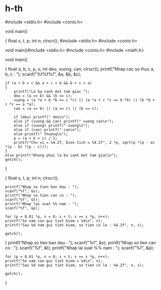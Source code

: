 # h-th
#include <stdio.h>
#include <conio.h>

void main()

{
	float s, t, p;
	int n;
	clrscr();
#include <stdio.h>
#include <conio.h>

void main()#include <stdio.h>
#include <conio.h>
#include <math.h>

void main()

{
	float a, b, c, p, s;
	int deu, vuong, can;
	clrscr();
	printf("Nhap cac so thuc a, b, c : ");
	scanf("%f%f%f", &a, &b, &c);

	if (a + b > c && a + c > b && b + c > a)
	{
		printf("La ba canh mot tam giac ");
		deu = (a == b) && (b == c);
		vuong = (a *a + b *b == c *c) || (a *a + c *c == b *b) || (b *b + c *c == a *a);
		can = (a == b) || (a == c) || (b == c);

		if (deu) printf(" deu\n");
		else if (vuong && can) printf(" vuong can\n");
		else if (vuong) printf(" vuong\n");
		else if (can) printf(" can\n");
		else printf(" thuong\n");
		p = (a + b + c) / 2;
		printf("Chu vi = %4.2f, Dien tich = %4.2f", 2 *p, sqrt(p *(p - a) *(p - b) *(p - c)));
	}
	else printf("Khong phai la ba canh mot tam giac\n");
	getch();
}

{
	float s, t, p;
	int n;
	clrscr();

	printf("Nhap so tien ban dau : ");
	scanf("%f", &s);
	printf("Nhap so tien can co : ");
	scanf("%f", &t);
	printf("Nhap lai suat %% nam : ");
	scanf("%f", &p);

	for (p = 0.01 *p, n = 0; s < t; s += s *p, n++);
	printf("So nam can gui tiet kiem = %d\n", n);
	printf("Sau %d nam gui tiet kiem, so tien co la : %4.2f", n, s);

	getch();
}
	printf("Nhap so tien ban dau : ");
	scanf("%f", &s);
	printf("Nhap so tien can co : ");
	scanf("%f", &t);
	printf("Nhap lai suat %% nam : ");
	scanf("%f", &p);

	for (p = 0.01 *p, n = 0; s < t; s += s *p, n++);
	printf("So nam can gui tiet kiem = %d\n", n);
	printf("Sau %d nam gui tiet kiem, so tien co la : %4.2f", n, s);

	getch();
}
